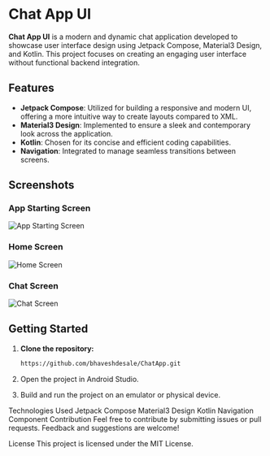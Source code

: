 # Chat App UI

**Chat App UI** is a modern and dynamic chat application developed to showcase user interface design using Jetpack Compose, Material3 Design, and Kotlin. This project focuses on creating an engaging user interface without functional backend integration.

## Features

- **Jetpack Compose**: Utilized for building a responsive and modern UI, offering a more intuitive way to create layouts compared to XML.
- **Material3 Design**: Implemented to ensure a sleek and contemporary look across the application.
- **Kotlin**: Chosen for its concise and efficient coding capabilities.
- **Navigation**: Integrated to manage seamless transitions between screens.

## Screenshots

### App Starting Screen
![App Starting Screen](https://github.com/bhaveshdesale/ChatApp/app/src/main/res/drawable/8f37cc85-6a3a-41c7-a481-c258c8ca7ca7.jpg)

### Home Screen
![Home Screen](https://github.com/your-username/chat-app-ui/raw/main/images/home-screen.png)

### Chat Screen
![Chat Screen](https://github.com/your-username/chat-app-ui/raw/main/images/chat-screen.png)

## Getting Started

1. **Clone the repository:**
   ```bash
   https://github.com/bhaveshdesale/ChatApp.git
2. Open the project in Android Studio.

3. Build and run the project on an emulator or physical device.

Technologies Used
Jetpack Compose
Material3 Design
Kotlin
Navigation Component
Contribution
Feel free to contribute by submitting issues or pull requests. Feedback and suggestions are welcome!

License
This project is licensed under the MIT License.
